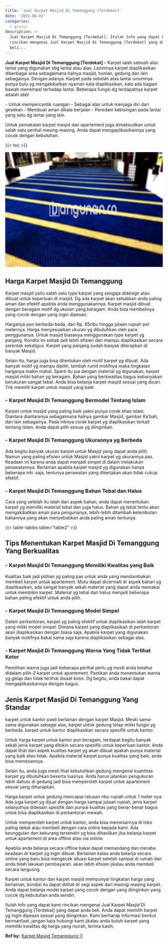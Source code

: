 ```yaml
---
title: 'Jual Karpet Masjid Di Temanggung [Terdekat]'
date: '2025-06-01'
categories:
  - grosir
description: >-
  Jual Karpet Masjid Di Temanggung [Terdekat]. Itulah Info yang dapat kami
  rincikan mengenai Jual Karpet Masjid Di Temanggung [Terdekat] yang dapat anda
  beli...
---
```


**Jual Karpet Masjid Di Temanggung \[Terdekat\]** – Karpet ialah sebuah alas lantai yang digunakan sbg lantai atau alas. Lazimnya karpet diaplikasikan diberbagai area sebagaimana halnya masjid, hunian, gedung dan lain sebagainya. Dengan adanya. Karpet pada sebelah atas lantai umumnya punya bulu yg mengakibatkan nyaman kala diaplikasikan, kala ada bagian bawah menempel terhadap lantai. Beberapa fungsi dg terdapatnya karpet adalah sbb!

\- Untuk mempercantik ruangan - Sebagai alas untuk menjaga diri dari gesekan - Membuat aman dikala berjalan - Peredam kebisingan pada lantai yang satu dg lantai yang lain.

Untuk pemakaian karpet masjid dan apartement juga dimaksudkan untuk salah satu perihal masing-masing. Anda dapat mengaplikasikannya yang cocok dengan kebutuhan.

{{< toc >}}

![Jual Karpet Masjid Di Temanggung [Terdekat]](/images/grosir-karpet-murah-17.png)

## Harga Karpet Masjid Di Temanggung

Karpet masjid yaitu salah satu type karpet yang sengaja didesign atau dibuat untuk keperluan di masjid. Dg ada karpet akan sebabkan anda paling aman dan efektif apabila anda menggunakannya. Karpet masjid dibuat dengan beragam motif dg ukuran yang beragam. Anda bisa membelinya yang cocok dengan yang ingin dipesan.

Harganya pun berbeda-beda, dari Rp. 65ribu hingga jutaan rupiah per meternya. Harga menyesuaikan ukuran yg dibutuhkan oleh para penggunanya. Untuk masjid biasanya menggunakan type karpet yg panjang. Kondisi ini sebab jadi lebih efisien dan mampu diaplikasikan secara serentak sekaligus. Karpet yang panjang sudah banyak diterapkan di banyak Masjid.

Selain itu, harga juga bisa ditentukan oleh motif karpet yg dibuat. Ada banyak motif yg mampu dipilih, tambah rumit motifnya maka tingkatan harganya makin mahal. Sperti itu jua dengan material yg digunakan, karpet masjid miliki bahan yg beragam. Bahan yang berkwalitas bagus kebanyakan berukuran sangat tebal. Anda bisa belanja karpet masjid sesuai yang dicari. Trik memilih karpet untuk masjid yang baik:

### \- Karpet Masjid Di Temanggung Bermodel Tentang Islam

Karpet untuk masjid yang paling baik yakni punya corak khas islam. Diantara diantaranya sebagaimana halnya gambar Masjid, gambar Ka’bah, dan lain sebagainya. Pada intinya corak karpet yg diaplikasikan terkait tentang Islam. Anda dapat pilih sesuai yg diinginkan.

### \- Karpet Masjid Di Temanggung Ukurannya yg Berbeda

Ada begitu banyak ukuran karpet untuk Masjid yang dapat anda pilih. Namun yang paling efisien untuk Masjid yakni karpet yg ukurannya pas. Keadaan ini karena anda dapat menjadi simpel di dalam melakukan perawatannya. Berlainan apabila karpet masjid yg digunakan hanya beberapa mtr. saja, tentunya perawatan yang dikerjakan akan tidak cukup efektif.

### \- Karpet Masjid Di Temanggung Bahan Tebal dan Halus

Cara yang setelah itu ialah dari aspek bahan, anda dapat menentukan karpet yg memiliki material tebal dan juga halus. Bahan yg tebal tentu akan mengakibatkan aman para pengunanya, lebih-lebih ditambah kelembutan bahannya yang akan menyebabkan anda paling aman tentunya.

{{< table-tables table="table2" >}}

## Tips Menentukan Karpet Masjid Di Temanggung Yang Berkualitas

### \- Karpet Masjid Di Temanggung Memiliki Kwalitas yang Baik

Kualitas baik jadi pilihan yg paling pas untuk anda yang mendambakan membeli karpet untuk apartement. Mutu dapat dicermati dr aspek bahan yg diaplikasikan, ada sangat banyak sekali material yang dapat anda memakai untuk membikin karpet. Material yg tebal dan halus menjadi beberapa bahan paling efektif untuk anda pilih.

### \- Karpet Masjid Di Temanggung Model Simpel

Dalam perkantoran, karpet yg paling efektif untuk diaplikasikan ialah karpet yang miliki model simpel. Dimana karpet yang diaplikasikan di perkantoran akan diaplikasikan dengan biasa saja. Apabila karpet yang digunakan banyak motifnya bakal sama saja karena diaplikasikan sebagai alas.

### \- Karpet Masjid Di Temanggung Warna Yang Tidak Terlihat Kotor

Pemilihan warna juga jadi beberapa perihal perlu yg mesti anda ketahui didalam pilih-2 karpet untuk apartement. Pastikan anda menentukan warna yg gelap dan tidak terlihat disaat kotor. Dg begitu, anda bakal dapat mengaplikasikannya dengan bagus.

## Jenis Karpet Masjid Di Temanggung Yang Standar

karpet untuk kantor pasti berlainan dengan karpet Masjid. Meski sama-sama digunakan sebagai alas, karpet untuk gedung tetap miliki fungsi yg berbeda. karpet untuk kantor diaplikasikan secara spesifik untuk kantor.

Untuk harga karpet untuk kantor pun beragam, terdapat begitu banyak sekali jenis karpet yang dibikin secara spesifik untuk keperluan kantor. Anda dapat lihat dari aspek kualitas karpet yg akan dibuat apakah punya material yang baik atau tidak. Apabila material karpet punya kualitas yang baik, anda bisa memesannya.

Selain itu, anda juga mesti lihat kebutuhkan gedung mengenai kuantitas karpet yg dibutuhkan beserta luasnya. Anda harus jalankan pengukuran lebih dahulu di gedung jadi bisa memperoleh karpet untuk apartement sesuai yang diharapkan.

Harga karpet untuk gedung mencapai ratusan ribu rupiah untuk 1 meter nya. Ada juga karpet yg dijual dengan harga sampai jutaan rupiah, jenis karpet selanjutnya didesain spesifik dan punyai kualitas yang benar-benar bagus untuk bisa diaplikasikan di perkantoran mewah.

Untuk memperoleh karpet untuk kantor, anda bisa memesannya di toko paling dekat atau membeli dengan cara online kepada kami. Ada keunggulan dan kekurang tersendiri yg bisa dihasilkan jika belanja karpet untuk apartement di area offline atau via online.

Apabila anda belanja secara offline bakal dapat memandang dan meraba keadaan dr karpet yg ingin dibuat. Berlainan kalau anda belanja secara online yang baru bisa mengecek situasi karpet setelah sampai di rumah dan anda telah lakukan pembayaran. akan lebih efisien jikalau anda membeli secara langusng.

Karpet untuk kantor dan karpet masjid mempunyai tingkatan harga yang berlainan, kondisi itu dapat dilihat dr segi aspek dari masing-masing karpet. Anda dapat belanja model karpet yang cocok dengan yang diinginkan yang cocok dg kebutuhan anda sendiri.

Itulah Info yang dapat kami rincikan mengenai Jual Karpet Masjid Di Temanggung \[Terdekat\] yang dapat anda beli. Anda dapat memilih karpet yg ingin dipesan sesuai yang diinginkan. Kami berharap informasi berikut bermanfaat, jangan lupa hubungi kami jikalau anda butuh karpet yang memiliki kwalitas dg harga yang murah, terima kasih.

**Ref by:**  [Karpet Masjid Temanggung []](https://id.wikipedia.org/wiki/Karpet)
